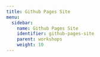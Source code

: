 ```yaml
---
title: Github Pages Site
menu:
  sidebar:
    name: Github Pages Site
    identifier: github-pages-site
    parent: workshops
    weight: 10
---
```


